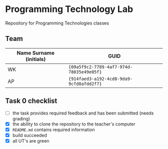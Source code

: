 # Programming Technology Lab
Repository for Programming Technologies classes

## Team
| Name Surname (initials) | GUID                                     |
| ----------------------- | ---------------------------------------- |
| WK                      | `{09a5f9c2-7789-4af7-974d-78035e49e05f}` |
| AP                      | `{914faed3-a192-4cd8-9da9-9cfd0afdd2f7}` |


## Task 0 checklist
- [ ] the task provides required feedback and has been submitted (needs grading)
- [X] the ability to clone the repository to the teacher's computer
- [X] `README.md` contains required information
- [X] build succeeded
- [X] all UT's are green
